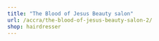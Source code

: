 ```yaml
---
title: "The Blood of Jesus Beauty salon"
url: /accra/the-blood-of-jesus-beauty-salon-2/
shop: hairdresser
---
```

